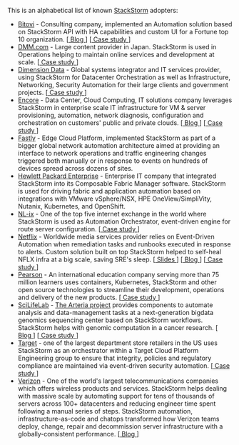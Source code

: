 This is an alphabetical list of known [StackStorm](https://stackstorm.com/) adopters:

<!-- Max 3 Github lines for each adopter! -->

* [Bitovi](https://www.bitovi.com/) - Consulting company, implemented an Automation solution based on StackStorm API with HA capabilities and custom UI for a Fortune top 10 organization. [[ Blog ](https://www.bitovi.com/blog/stackstorm-solves-devops-automation-for-enterprise-client)] [[ Case study ](https://stackstorm.com/case-study-bitovi/)]
* [DMM.com](https://dmm-corp.com/en/) - Large content provider in Japan. StackStorm is used in Operations helping to maintain online services and development at scale. [[ Case study ](https://stackstorm.com/case-study-dmm/)]
* [Dimension Data](https://www.dimensiondata.com/en/about-us) - Global systems integrator and IT services provider, using StackStorm for Datacenter Orchestration as well as Infrastructure, Networking, Security Automation for their large clients and government projects. [[ Case study ](https://stackstorm.com/case-study-dimension-data/)]
* [Encore](https://www.encore.tech/) - Data Center, Cloud Computing, IT solutions company ​leverages StackStorm in enterprise scale IT infrastructure for VM & server provisioning, automation, network diagnosis, configuration and orchestration​ on customers' public and private clouds. [[ Blog ](https://encoretechnologies.github.io/blog/2018/03/stackstorm-changed-our-lives/)] [[ Case study ](https://stackstorm.com/case-study-encore/)]
* [Fastly](https://www.fastly.com) - Edge Cloud Platform, implemented StackStorm as part of a bigger global network automation architecture aimed at providing an interface to network operations and traffic engineering changes triggered both manually or in response to events on hundreds of devices spread across dozens of sites.
* [Hewlett Packard Enterprise](https://www.hpe.com/) - Enterprise IT company that integrated StackStorm into its Composable Fabric Manager software. StackStorm is used for driving fabric and application automation based on integrations with VMware vSphere/NSX, HPE OneView/SimpliVity, Nutanix, Kubernetes, and OpenShift.
* [NL-ix](https://www.nl-ix.net/about/company/) - One of the top five internet exchange in the world where StackStorm is used as Automation Orchestrator, event-driven engine for route server configuration. [[ Case study ](https://stackstorm.com/case-study-nlix/)]
* [Netflix](https://media.netflix.com/en/about-netflix) - Worldwide media services provider relies on Event-Driven Automation when remediation tasks and runbooks executed in response to alerts. Custom solution built on top StackStorm helped to self-heal NFLX infra at a big scale, saving SRE's sleep. [[ Slides ](https://www.slideshare.net/InfoQ/winston-helping-netflix-engineers-sleep-at-night)] [[ Blog ](https://medium.com/netflix-techblog/introducing-winston-event-driven-diagnostic-and-remediation-platform-46ce39aa81cc)] [[ Case study ](https://stackstorm.com/case-study-netflix/)]
* [Pearson](https://www.pearson.com/corporate/about-pearson.html) - An international education company serving more than 75 million learners uses containers, Kubernetes, StackStorm and other open source technologies to streamline their development, operations and delivery of the new products. [[ Case study ](https://stackstorm.com/case-study-pearson/)]
* [SciLifeLab](https://www.scilifelab.se/about-us/) - [The Arteria project](https://arteria-project.github.io/) provides components to automate analysis and data-management tasks at a next-generation bigdata genomics sequencing center based on StackStorm workflows. StackStorm helps with genomic computation in a cancer research. [[ Blog ](https://stackstorm.com/2016/11/15/genomics-sequencing-stackstorm-reading-source-code-biology/)] [[ Case study ](https://stackstorm.com/case-study-scilifelab)]
* [Target](https://stackstorm.com/case-study-target/) -  one of the largest department store retailers in the US uses StackStorm as an orchestrator within a Target Cloud Platform Engineering group to ensure that integrity, policies and regulatory compliance are maintained via event-driven security automation. [[ Case study ](https://stackstorm.com/case-study-target/)]
* [Verizon](https://www.verizon.com/about/) - One of the world's largest telecommunications companies which offers wireless products and services. StackStorm helps dealing with massive scale by automating support for tens of thousands of servers across 100+ datacenters and reducing engineer time spent following a manual series of steps. StackStorm automation, infrastructure-as-code and chatops transformed how Verizon teams deploy, change, repair and decommission server infrastructure with a globally-consistent performance. [[ Blog ](https://medium.com/@VZMediaPlatform/using-stackstorm-to-automate-support-for-20-000-servers-4b47ae3a4e98)]
